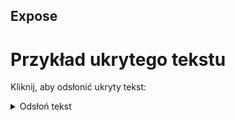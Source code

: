 ## Expose

# Przykład ukrytego tekstu

Kliknij, aby odsłonić ukryty tekst:

<details>
  <summary>Odsłoń tekst</summary>
  
  Tutaj znajduje się ukryty tekst. Możesz umieścić tu dodatkowe instrukcje, flagi lub inne informacje.

  Możesz także wstawiać kod:
  ```bash
  echo "To przykład kodu w ukrytym fragmencie."
